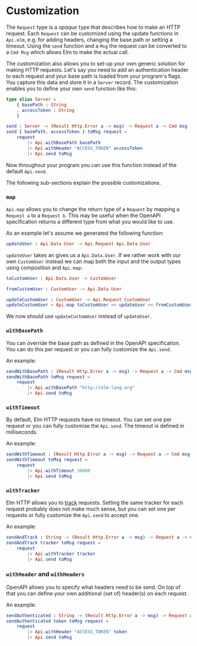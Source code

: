 # Customization

The `Request` type is a _opaque_ type that describes how to make an HTTP request.
Each `Request` can be customized using the update functions in `Api.elm`, e.g. for adding headers, changing the base path or setting a timeout. Using the `send` function and a `Msg` the request can be converted to a `Cmd Msg` which allows Elm to make the actual call.

The customization also allows you to set-up your own generic solution for making HTTP requests.
Let's say you need to add an authentication header to each request and your base path is loaded from your program's flags.
You capture this data and store it in a `Server` record.
The customization enables you to define your own `send` function like this:

```elm
type alias Server =
    { basePath : String
    , accessToken : String
    }

send : Server -> (Result Http.Error a -> msg) -> Request a -> Cmd msg
send { basePath, accessToken } toMsg request =
    request
        |> Api.withBasePath basePath
        |> Api.withHeader "ACCESS_TOKEN" accessToken
        |> Api.send toMsg
```

Now throughout your program you can use this function instead of the default `Api.send`.

The following sub-sections explain the possible customizations.

### `map`

`Api.map` allows you to change the return type of a `Request` by mapping a `Request a` to a `Request b`.
This may be useful when the OpenAPI specification returns a different type from what you would like to use.

As an example let's assume we generated the following function:

```elm
updateUser : Api.Data.User -> Api.Request Api.Data.User
```

`updateUser` takes an gives us a `Api.Data.User`. If we rather work with our
own `CustomUser` instead we can map both the input and the output types using
composition and `Api.map`:

```elm
toCustomUser : Api.Data.User -> CustomUser

fromCustomUser : CustomUser -> Api.Data.User

updateCustomUser : CustomUser -> Api.Request CustomUser
updateCustomUser = Api.map toCustomUser << updateUser << fromCustomUser
```

We now should use `updateCustomUser` instead of `updateUser`.

### `withBasePath`

You can override the base path as defined in the OpenAPI specification.
You can do this per request or you can fully customize the `Api.send`.

An example:

```elm
sendWithBasePath : (Result Http.Error a -> msg) -> Request a -> Cmd msg
sendWithBasePath toMsg request =
    request
        |> Api.withBasePath "http://elm-lang.org"
        |> Api.send toMsg
```

### `withTimeout`

By default, Elm HTTP requests have no timeout.
You can set one per request or you can fully customise the `Api.send`.
The timeout is defined in milliseconds.

An example:

```elm
sendWithTimeout : (Result Http.Error a -> msg) -> Request a -> Cmd msg
sendWithTimeout toMsg request =
    request
        |> Api.withTimeout 30000
        |> Api.send toMsg
```

### `withTracker`

Elm HTTP allows you to [track](https://package.elm-lang.org/packages/elm/http/latest/Http#track) requests.
Setting the same tracker for each request probably does not make much sense, but you can set one per requests or fully customize the `Api.send` to accept one.

An example:

```elm
sendAndTrack : String -> (Result Http.Error a -> msg) -> Request a -> Cmd msg
sendAndTrack tracker toMsg request =
    request
        |> Api.withTracker tracker
        |> Api.send toMsg
```

### `withHeader` and `withHeaders`

OpenAPI allows you to specify what headers need to be send.
On top of that you can define your own additional (set of) header(s) on each request.

An example:

```elm
sendAuthenticated : String -> (Result Http.Error a -> msg) -> Request a -> Cmd msg
sendAuthenticated token toMsg request =
    request
        |> Api.withHeader "ACCESS_TOKEN" token
        |> Api.send toMsg
```

